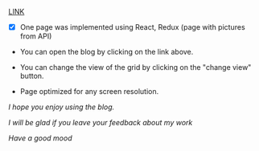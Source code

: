 [LINK](https://alexandr123454.github.io/photo/)

- [x] One page was implemented using React, Redux (page with pictures from API)

- You can open the blog by clicking on the link above.

- You can change the view of the grid by clicking on the "change view" button.
- Page optimized for any screen resolution.

_I hope you enjoy using the blog._

_I will be glad if you leave your feedback about my work_

_Have a good mood_